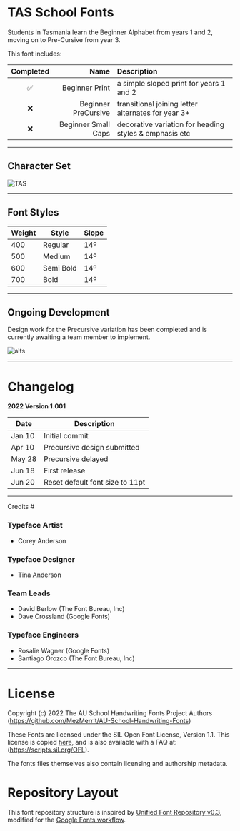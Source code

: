 # TAS School Fonts

Students in Tasmania learn the Beginner Alphabet from years 1 and 2, moving on to Pre-Cursive from year 3.

This font includes:

Completed | Name | Description
| :---: | ---: | :---
✅ | Beginner Print | a simple sloped print for years 1 and 2
❌ | Beginner PreCursive | transitional joining letter alternates for year 3+
❌ | Beginner Small Caps | decorative variation for heading styles & emphasis etc

- - - -

## Character Set ##

![TAS](https://user-images.githubusercontent.com/34974280/174557771-7fef65f1-659d-42cb-b937-986c5bd15849.png)

- - - -

## Font Styles ##

Weight        | Style        | Slope
------------- | -------------| -------------
400           | Regular      | 14º
500           | Medium       | 14º
600           | Semi Bold    | 14º
700           | Bold         | 14º

- - - -

## Ongoing Development ##

Design work for the Precursive variation has been completed and is currently awaiting a team member to implement.

![alts](https://user-images.githubusercontent.com/34974280/174559398-9be2386f-fe57-43b0-a5f0-8bc65ec92f0d.png)

- - - -

# Changelog #

**2022 Version 1.001**

Date          | Description
------------- | -------------
Jan 10        | Initial commit
Apr 10        | Precursive design submitted
May 28        | Precursive delayed
Jun 18        | First release
Jun 20        | Reset default font size to 11pt

- - - -

 Credits #

### Typeface Artist ###
- Corey Anderson

### Typeface Designer ###
- Tina Anderson

### Team Leads ###
- David Berlow (The Font Bureau, Inc)
- Dave Crossland (Google Fonts)

### Typeface Engineers ###
- Rosalie Wagner (Google Fonts)
- Santiago Orozco (The Font Bureau, Inc)

- - - -

# License #

Copyright (c) 2022 The AU School Handwriting Fonts Project Authors (https://github.com/MezMerrit/AU-School-Handwriting-Fonts)

These Fonts are licensed under the SIL Open Font License, Version 1.1. This license is copied [here](https://github.com/MezMerrit/AU-School-Handwriting-Fonts/blob/main/OFL.txt "SIL Open Font License"), and is also available with a FAQ at: (https://scripts.sil.org/OFL).

The fonts files themselves also contain licensing and authorship metadata.

# Repository Layout #

This font repository structure is inspired by [Unified Font Repository v0.3](https://github.com/unified-font-repository/Unified-Font-Repository), modified for the [Google Fonts workflow](https://github.com/googlefonts/googlefonts-project-template).
